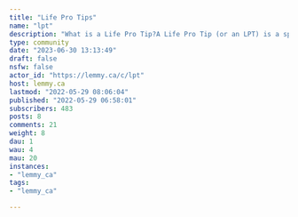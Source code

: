 ```yaml
---
title: "Life Pro Tips" 
name: "lpt"
description: "What is a Life Pro Tip?A Life Pro Tip (or an LPT) is a specific action with definitive results that improves life for you and those around you in a specific and significant way.Keep in mind that an aphorism is not a LPT.An aphorism is a a short clever saying that is intended to express a general truth or a concise statement of a principle.Examples of aphorisms:A barking dog never bites.No snowflake in an avalanche ever feels responsible.All stones are broken stones.Related: https://mander.xyz/c/appliedpsychology"
type: community
date: "2023-06-30 13:13:49"
draft: false
nsfw: false
actor_id: "https://lemmy.ca/c/lpt"
host: lemmy.ca
lastmod: "2022-05-29 08:06:04"
published: "2022-05-29 06:58:01"
subscribers: 483
posts: 8
comments: 21
weight: 8
dau: 1
wau: 4
mau: 20
instances:
- "lemmy_ca"
tags: 
- "lemmy_ca"

---
```

